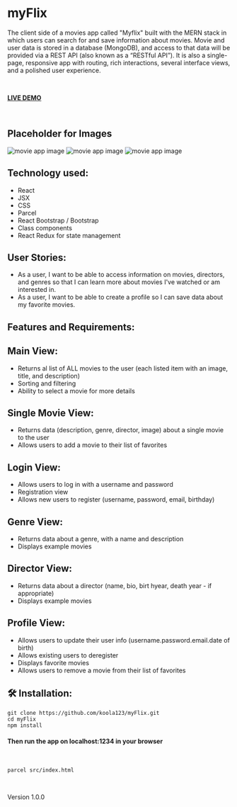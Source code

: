 # myFlix

The client side of a movies app called "Myflix" built with the MERN stack in which users can search for and save information about movies. Movie and user data is stored in a database (MongoDB), and access to that data will be provided via a REST API (also known as a “RESTful API”). It is also a single-page, responsive app with routing, rich interactions, several interface views, and a polished user experience. 

<br>

<strong>[LIVE DEMO](https://myflix-movies-client.netlify.app/)</strong>

<br>

## Placeholder for Images
<p align-right>
<img src="http://via.placeholder.com/150x150" alt="movie app image">
<img src="http://via.placeholder.com/150x150" alt="movie app image">
<img src="http://via.placeholder.com/150x150" alt="movie app image">
   </p>
 
## Technology used:

- React 
- JSX 
- CSS
- Parcel
- React Bootstrap / Bootstrap
- Class components
- React Redux for state management

## User Stories:

- As a user, I want to be able to access information on movies, directors, and genres so that I can learn more about movies I've watched or am interested in.
- As a user, I want to be able to create a profile so I can save data about my favorite movies.

## Features and Requirements:

## Main View:

* Returns al list of ALL movies to the user (each listed item with an image, title, and description)
* Sorting and filtering
* Ability to select a movie for more details

## Single Movie View:

* Returns data (description, genre, director, image) about a single movie to the user
* Allows users to add a movie to their list of favorites

## Login View:

* Allows users to log in with a username and password
* Registration view
* Allows new users to register (username, password, email, birthday)

## Genre View:

* Returns data about a genre, with a name and description
* Displays example movies

## Director View:

* Returns data about a director (name, bio, birt hyear, death year - if appropriate)
* Displays example movies

## Profile View:

* Allows users to update their user info (username.password.email.date of birth)
* Allows existing users to deregister
* Displays favorite movies
* Allows users to remove a movie from their list of favorites

## 🛠 Installation: 
 ```
 git clone https://github.com/koola123/myFlix.git
 cd myFlix
 npm install
 ````
 
#### Then run the app on localhost:1234 in your browser
 
 <br>
 
 `parcel src/index.html`
 
 <br>
 
Version 1.0.0
